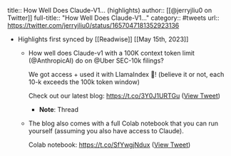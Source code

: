 title:: How Well Does Claude-V1... (highlights)
author:: [[@jerryjliu0 on Twitter]]
full-title:: "How Well Does Claude-V1..."
category:: #tweets
url:: https://twitter.com/jerryjliu0/status/1657047181352923136

- Highlights first synced by [[Readwise]] [[May 15th, 2023]]
	- How well does Claude-v1 with a 100K context token limit (@AnthropicAI) do on @Uber SEC-10k filings?
	  
	  We got access + used it with LlamaIndex 🦙! (believe it or not, each 10-k exceeds the 100k token window)
	  
	  Check out our latest blog: https://t.co/3Y0J1URTGu ([View Tweet](https://twitter.com/jerryjliu0/status/1657047181352923136))
		- **Note**: Thread
	- The blog also comes with a full Colab notebook that you can run yourself (assuming you also have access to Claude).
	  
	  Colab notebook: https://t.co/SfYwgjNdux ([View Tweet](https://twitter.com/jerryjliu0/status/1657047184028868609))